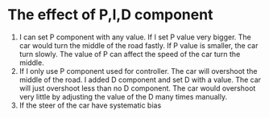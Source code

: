 # The effect of P,I,D component
1. I can set P component with any value. If I set P value very bigger. The car would turn the middle of the road fastly. If P value is smaller, the car turn slowly. The value of P can affect the speed of the car turn the middle. 
2. If I only use P component used for controller. The car will overshoot the middle of the road. I added D component and set D with a value. The car will just overshoot less than no D component. The car would overshoot very little by adjusting the value of the D many times manually.
3. If the steer of the car have systematic bias
